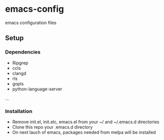 # emacs-config
emacs configuration files

## Setup
### Dependencies 
- Ripgrep
- ccls
- clangd
- rls
- gopls
- python-language-server

...
### Installation
* Remove init.el, init.elc, emacs.el from your ~/ and ~/.emacs.d directories
* Clone this repo your .emacs.d directory
* On next lauch of emacs, packages needed from melpa will be installed
